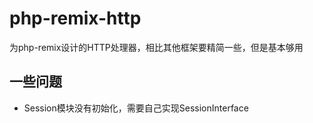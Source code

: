 # php-remix-http
为php-remix设计的HTTP处理器，相比其他框架要精简一些，但是基本够用

## 一些问题
- Session模块没有初始化，需要自己实现SessionInterface

